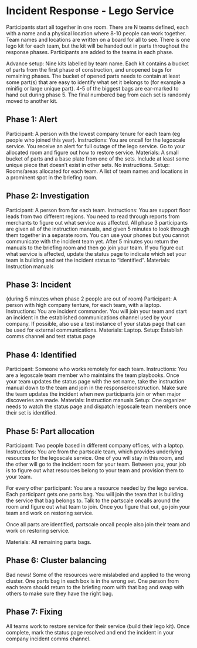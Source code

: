 # Incident Response - Lego Service

Participants start all together in one room. There are N teams defined, each with a name and a physical location where 8-10 people can work together. Team names and locations are written on a board for all to see. There is one lego kit for each team, but the kit will be handed out in parts throughout the response phases. Participants are added to the teams in each phase. 

Advance setup: Nine kits labelled by team name. Each kit contains a bucket of parts from the first phase of construction, and unopened bags for remaining phases. The bucket of opened parts needs to contain at least some part(s) that are easy to identify what set it belongs to (for example a minifig or large unique part). 4-5 of the biggest bags are ear-marked to hand out during phase 5. The final numbered bag from each set is randomly moved to another kit.

## Phase 1: Alert
Participant: A person with the lowest company tenure for each team (eg people who joined this year).
Instructions: You are oncall for the legoscale service. You receive an alert for full outage of the lego service. Go to your allocated room and figure out how to restore service. 
Materials: A small bucket of parts and a base plate from one of the sets. Include at least some unique piece that doesn’t exist in other sets. No instructions.
Setup: Rooms/areas allocated for each team. A list of team names and locations in a prominent spot in the briefing room.


## Phase 2: Investigation
Participant: A person from for each team.
Instructions: You are support floor leads from two different regions. You need to read through reports from merchants to figure out what service was affected. All phase 3 participants are given all of the instruction manuals, and given 5 minutes to look through them together in a separate room. You can use your phones but you cannot communicate with the incident team yet. After 5 minutes you return the manuals to the briefing room and then go join your team. If you figure out what service is affected, update the status page to indicate which set your team is building and set the incident status to “identified”.
Materials: Instruction manuals

## Phase 3: Incident
(during 5 minutes when phase 2 people are out of room)
Participant: A person with high company tenture, for each team, with a laptop.
Instructions: You are incident commander. You will join your team and start an incident in the established communications channel used by your company. If possible, also use a test instance of your status page that can be used for external communications.
Materials: Laptop.
Setup: Establish comms channel and test status page

## Phase 4: Identified
Participant: Someone who works remotely for each team.
Instructions: You are a legoscale team member who maintains the team playbooks. Once your team updates the status page with the set name, take the instruction manual down to the team and join in the response/construction. Make sure the team updates the incident when new participants join or when major discoveries are made.
Materials: Instruction manuals
Setup: One organizer needs to watch the status page and dispatch legoscale team members once their set is identified.

## Phase 5: Part allocation
Participant: Two people based in different company offices, with a laptop.
Instructions: You are from the partscale team, which provides underlying resources for the legoscale service. One of you will stay in this room, and the other will go to the incident room for your team. Between you, your job is to figure out what resources belong to your team and provision them to your team.

For every other participant: You are a resource needed by the lego service. Each participant gets one parts bag. You will join the team that is building the service that bag belongs to. Talk to the partscale oncalls around the room and figure out what team to join. Once you figure that out, go join your team and work on restoring service.

Once all parts are identified, partscale oncall people also join their team and work on restoring service.

Materials: All remaining parts bags.

## Phase 6: Cluster balancing
Bad news! Some of the resources were mislabeled and applied to the wrong cluster. One parts bag in each box is in the wrong set. One person from each team should return to the briefing room with that bag and swap with others to make sure they have the right bag.

## Phase 7: Fixing
All teams work to restore service for their service (build their lego kit). Once complete, mark the status page resolved and end the incident in your company incident comms channel.
